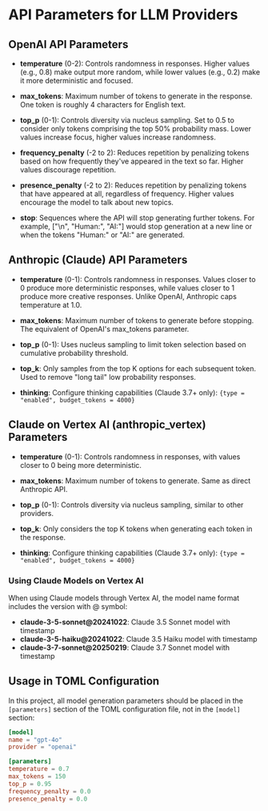 # API Parameters for LLM Providers

## OpenAI API Parameters

- **temperature** (0-2): Controls randomness in responses. Higher values (e.g., 0.8) make output more random, while lower values (e.g., 0.2) make it more deterministic and focused.

- **max_tokens**: Maximum number of tokens to generate in the response. One token is roughly 4 characters for English text.

- **top_p** (0-1): Controls diversity via nucleus sampling. Set to 0.5 to consider only tokens comprising the top 50% probability mass. Lower values increase focus, higher values increase randomness.

- **frequency_penalty** (-2 to 2): Reduces repetition by penalizing tokens based on how frequently they've appeared in the text so far. Higher values discourage repetition.

- **presence_penalty** (-2 to 2): Reduces repetition by penalizing tokens that have appeared at all, regardless of frequency. Higher values encourage the model to talk about new topics.

- **stop**: Sequences where the API will stop generating further tokens. For example, ["\n", "Human:", "AI:"] would stop generation at a new line or when the tokens "Human:" or "AI:" are generated.

## Anthropic (Claude) API Parameters

- **temperature** (0-1): Controls randomness in responses. Values closer to 0 produce more deterministic responses, while values closer to 1 produce more creative responses. Unlike OpenAI, Anthropic caps temperature at 1.0.

- **max_tokens**: Maximum number of tokens to generate before stopping. The equivalent of OpenAI's max_tokens parameter.

- **top_p** (0-1): Uses nucleus sampling to limit token selection based on cumulative probability threshold.

- **top_k**: Only samples from the top K options for each subsequent token. Used to remove "long tail" low probability responses.

- **thinking**: Configure thinking capabilities (Claude 3.7+ only): `{type = "enabled", budget_tokens = 4000}`

## Claude on Vertex AI (anthropic_vertex) Parameters

- **temperature** (0-1): Controls randomness in responses, with values closer to 0 being more deterministic.

- **max_tokens**: Maximum number of tokens to generate. Same as direct Anthropic API.

- **top_p** (0-1): Controls diversity via nucleus sampling, similar to other providers.

- **top_k**: Only considers the top K tokens when generating each token in the response.

- **thinking**: Configure thinking capabilities (Claude 3.7+ only): `{type = "enabled", budget_tokens = 4000}`

### Using Claude Models on Vertex AI

When using Claude models through Vertex AI, the model name format includes the version with @ symbol:

- **claude-3-5-sonnet@20241022**: Claude 3.5 Sonnet model with timestamp
- **claude-3-5-haiku@20241022**: Claude 3.5 Haiku model with timestamp
- **claude-3-7-sonnet@20250219**: Claude 3.7 Sonnet model with timestamp

## Usage in TOML Configuration

In this project, all model generation parameters should be placed in the `[parameters]` section of the TOML configuration file, not in the `[model]` section:

```toml
[model]
name = "gpt-4o"
provider = "openai"

[parameters]
temperature = 0.7
max_tokens = 150
top_p = 0.95
frequency_penalty = 0.0
presence_penalty = 0.0
```